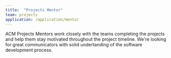 ```yaml
---
title:  "Projects Mentor"
team: projects
application: /application/mentor
---
```

ACM Projects Mentors work closely with the teams completing the projects and help them stay motivated throughout the project timeline. We're looking for great communicators with solid undertanding of the software development process.